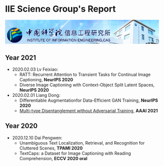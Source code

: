# IIE Science Group's Report

![](./images/banner.png)

## Year 2021

- 2020.02.03 Lv Feixiao:
  - RATT: Recurrent Attention to Transient Tasks for Continual Image Captioning, **NeurIPS 2020**
  - Diverse Image Captioning with Context-Object Split Latent Spaces, **NeurIPS 2020**
- 2020.02.01 Liang Dong:
  - Differentiable Augmentationfor Data-Efficient GAN Training, **NeurIPS 2020**
  - [Multi-type Disentanglement without Adversarial Training](2021-02-01-Liang_Dong-AAAI2021_Multi-type_Disentanglement_without_Adversarial_Training.pptx), **AAAI 2021**

## Year 2020

- 2020.12.10 Dai Pengwen:
  - Unambiguous Text Localization, Retrieval, and Recognition for Cluttered Scenes, **TPAMI 2020**
  - TextCaps: a Dataset for Image Captioning with Reading Comprehension, **ECCV 2020 oral**

